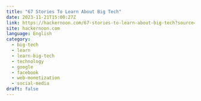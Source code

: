 ```yaml
---
title: "67 Stories To Learn About Big Tech"
date: 2023-11-21T15:00:27Z
link: https://hackernoon.com/67-stories-to-learn-about-big-tech?source=rss&utm_medium=RSS&utm_source=news.12bit.vn
site: hackernoon.com
language: English
category:
  - big-tech
  - learn
  - learn-big-tech
  - technology
  - google
  - facebook
  - web-monetization
  - social-media
draft: false
---
```

